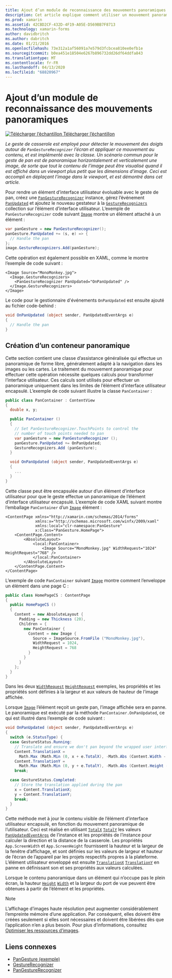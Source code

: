 ```yaml
---
title: Ajout d’un module de reconnaissance des mouvements panoramiques
description: Cet article explique comment utiliser un mouvement panoramique pour faire un panoramique horizontal et vertical d’une image afin que tout le contenu de l’image soit visible quand il est affiché dans une fenêtre d’affichage plus petite que les dimensions de l’image.
ms.prod: xamarin
ms.assetid: 42CBD2CF-432D-4F19-A05E-D569BB7F8713
ms.technology: xamarin-forms
author: davidbritch
ms.author: dabritch
ms.date: 01/21/2016
ms.openlocfilehash: 73e312a1af56091a7e579d3fcbcea810ee0efb1e
ms.sourcegitcommit: b0ea451e18504e6267b896732dd26df64ddfa843
ms.translationtype: MT
ms.contentlocale: fr-FR
ms.lasthandoff: 04/13/2020
ms.locfileid: "68820967"
---
```

# <a name="adding-a-pan-gesture-recognizer"></a>Ajout d’un module de reconnaissance des mouvements panoramiques

[![Télécharger](~/media/shared/download.png) l’échantillon Télécharger l’échantillon](https://docs.microsoft.com/samples/xamarin/xamarin-forms-samples/workingwithgestures-pangesture)

_Le geste de casserole est employé pour détecter le mouvement des doigts autour de `PanGestureRecognizer` l’écran et appliquer ce mouvement au contenu, et est implémenté avec la classe. Un scénario commun pour le geste de pan est de panoramique horizontalement et verticalement une image, de sorte que tout le contenu de l’image peut être visualisé quand il est affiché dans un viewport plus petit que les dimensions d’image. Ceci est accompli en déplaçant l’image dans le viewport, et est démontré dans cet article._

Pour rendre un élément d’interface utilisateur évoluable avec le geste de pan, créez une [`PanGestureRecognizer`](xref:Xamarin.Forms.PanGestureRecognizer) instance, gérez l’événement [`PanUpdated`](xref:Xamarin.Forms.PanGestureRecognizer.PanUpdated) et ajoutez le nouveau gestateur à la [`GestureRecognizers`](xref:Xamarin.Forms.View.GestureRecognizers) collection sur l’élément d’interface utilisateur. L’exemple de `PanGestureRecognizer` code suivant [`Image`](xref:Xamarin.Forms.Image) montre un élément attaché à un élément :

```csharp
var panGesture = new PanGestureRecognizer();
panGesture.PanUpdated += (s, e) => {
  // Handle the pan
};
image.GestureRecognizers.Add(panGesture);
```

Cette opération est également possible en XAML, comme le montre l’exemple de code suivant :

```xaml
<Image Source="MonoMonkey.jpg">
  <Image.GestureRecognizers>
    <PanGestureRecognizer PanUpdated="OnPanUpdated" />
  </Image.GestureRecognizers>
</Image>
```

Le code pour le gestionnaire d'événements `OnPanUpdated` est ensuite ajouté au fichier code-behind :

```csharp
void OnPanUpdated (object sender, PanUpdatedEventArgs e)
{
  // Handle the pan
}
```

## <a name="creating-a-pan-container"></a>Création d’un conteneur panoramique

Cette section contient une classe d’assistance généralisée qui effectue un panoramique de forme libre, généralement adapté à la navigation dans les images ou les cartes. Le traitement du mouvement panoramique pour effectuer cette opération nécessite quelques calculs pour transformer l’interface utilisateur. Ces calculs sont utilisés pour effectuer un panoramique uniquement dans les limites de l’élément d’interface utilisateur encapsulé. L’exemple de code suivant illustre la classe `PanContainer` :

```csharp
public class PanContainer : ContentView
{
  double x, y;

  public PanContainer ()
  {
    // Set PanGestureRecognizer.TouchPoints to control the
    // number of touch points needed to pan
    var panGesture = new PanGestureRecognizer ();
    panGesture.PanUpdated += OnPanUpdated;
    GestureRecognizers.Add (panGesture);
  }

  void OnPanUpdated (object sender, PanUpdatedEventArgs e)
  {
    ...
  }
}
```

Cette classe peut être encapsulée autour d’un élément d’interface utilisateur pour que le geste effectue un panoramique de l’élément d’interface utilisateur encapsulé. L’exemple de code XAML suivant montre l’emballage `PanContainer` d’un [`Image`](xref:Xamarin.Forms.Image) élément :

```xaml
<ContentPage xmlns="http://xamarin.com/schemas/2014/forms"
             xmlns:x="http://schemas.microsoft.com/winfx/2009/xaml"
             xmlns:local="clr-namespace:PanGesture"
             x:Class="PanGesture.HomePage">
    <ContentPage.Content>
        <AbsoluteLayout>
            <local:PanContainer>
                <Image Source="MonoMonkey.jpg" WidthRequest="1024" HeightRequest="768" />
            </local:PanContainer>
        </AbsoluteLayout>
    </ContentPage.Content>
</ContentPage>
```

L’exemple de code `PanContainer` suivant [`Image`](xref:Xamarin.Forms.Image) montre comment l’enveloppe un élément dans une page C :

```csharp
public class HomePageCS : ContentPage
{
  public HomePageCS ()
  {
    Content = new AbsoluteLayout {
      Padding = new Thickness (20),
      Children = {
        new PanContainer {
          Content = new Image {
            Source = ImageSource.FromFile ("MonoMonkey.jpg"),
            WidthRequest = 1024,
            HeightRequest = 768
          }
        }
      }
    };
  }
}
```

Dans les deux [`WidthRequest`](xref:Xamarin.Forms.VisualElement.WidthRequest) [`HeightRequest`](xref:Xamarin.Forms.VisualElement.HeightRequest) exemples, les propriétés et les propriétés sont définies à la largeur et aux valeurs de hauteur de l’image affichée.

Lorsque [`Image`](xref:Xamarin.Forms.Image) l’élément reçoit un geste pan, l’image affichée sera en panne. Le panoramique est exécuté par la méthode `PanContainer.OnPanUpdated`, ce qui est illustré dans l’exemple de code suivant :

```csharp
void OnPanUpdated (object sender, PanUpdatedEventArgs e)
{
  switch (e.StatusType) {
  case GestureStatus.Running:
    // Translate and ensure we don't pan beyond the wrapped user interface element bounds.
    Content.TranslationX =
      Math.Max (Math.Min (0, x + e.TotalX), -Math.Abs (Content.Width - App.ScreenWidth));
    Content.TranslationY =
      Math.Max (Math.Min (0, y + e.TotalY), -Math.Abs (Content.Height - App.ScreenHeight));
    break;

  case GestureStatus.Completed:
    // Store the translation applied during the pan
    x = Content.TranslationX;
    y = Content.TranslationY;
    break;
  }
}
```

Cette méthode met à jour le contenu visible de l’élément d’interface utilisateur encapsulé, en fonction du mouvement panoramique de l’utilisateur. Ceci est réalisé en utilisant [`TotalX`](xref:Xamarin.Forms.PanUpdatedEventArgs.TotalX) [`TotalY`](xref:Xamarin.Forms.PanUpdatedEventArgs.TotalY) les valeurs [`PanUpdatedEventArgs`](xref:Xamarin.Forms.PanUpdatedEventArgs) de l’instance et les propriétés de l’instance pour calculer la direction et la distance de la casserole. Les propriétés `App.ScreenWidth` et `App.ScreenHeight` fournissent la hauteur et la largeur de la fenêtre d’affichage, et sont définies sur les valeurs de largeur et hauteur de l’écran de l’appareil par les projets respectifs propres à la plateforme. L’élément utilisateur enveloppé est ensuite [`TranslationX`](xref:Xamarin.Forms.VisualElement.TranslationX) [`TranslationY`](xref:Xamarin.Forms.VisualElement.TranslationY) en panne en définissant son et ses propriétés aux valeurs calculées.

Lorsque le contenu panoramique dans un élément qui n’occupe pas le plein écran, la hauteur [`Height`](xref:Xamarin.Forms.VisualElement.Height) [`Width`](xref:Xamarin.Forms.VisualElement.Width) et la largeur du port de vue peuvent être obtenues à partir de l’élément et les propriétés.

> [!NOTE]
> L’affichage d’images haute résolution peut augmenter considérablement l’empreinte mémoire d’une application. Par conséquent, elles doivent être créées seulement si elles sont nécessaires et doivent être libérées dès que l’application n’en a plus besoin. Pour plus d’informations, consultez [Optimiser les ressources d’images](~/xamarin-forms/deploy-test/performance.md#optimize-image-resources).

## <a name="related-links"></a>Liens connexes

- [PanGesture (exemple)](https://docs.microsoft.com/samples/xamarin/xamarin-forms-samples/workingwithgestures-pangesture)
- [GestureRecognizer](xref:Xamarin.Forms.GestureRecognizer)
- [PanGestureRecognizer](xref:Xamarin.Forms.PanGestureRecognizer)
